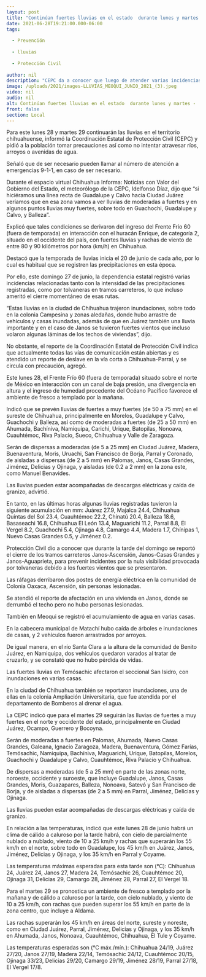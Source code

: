 ```yaml
---
layout: post
title: "Continúan fuertes lluvias en el estado  durante lunes y martes -  Protección Civil"
date: 2021-06-28T19:21:00.000-06:00
tags:
  
  - Prevención
  
  - lluvias
  
  - Protección Civil
  
author: nil
description: "CEPC da a conocer que luego de atender varias incidencias durante este domingo, actualmente todas las vías de comunicación están abiertas; se registra un deslave en la vía corta a Chihuahua-Parral y se circula con precaución"
image: /uploads/2021/images-LLUVIAS_MEOQUI_JUNIO_2021_(3).jpeg
video: nil
audio: nil
alt: Continúan fuertes lluvias en el estado  durante lunes y martes -  Protección Civil
front: false
section: Local
---
```


Para este lunes 28 y martes 29 continuarán las lluvias en el territorio chihuahuense, informó la Coordinación Estatal de Protección Civil (CEPC) y pidió a la población tomar precauciones así como no intentar atravesar ríos, arroyos o avenidas de agua.

 

Señaló que de ser necesario pueden llamar al número de atención a emergencias 9-1-1, en caso de ser necesario.

 

Durante el espacio virtual Chihuahua Informa: Noticias con Valor del Gobierno del Estado, el meteorólogo de la CEPC, Idelfonso Díaz, dijo que “si hiciéramos una línea recta de Guadalupe y Calvo hacia Ciudad Juárez veríamos que en esa zona vamos a ver lluvias de moderadas a fuertes y en algunos puntos lluvias muy fuertes, sobre todo en Guachochi, Guadalupe y Calvo, y Balleza”.

 

Explicó que tales condiciones se derivaron del ingreso del Frente Frío 60 (fuera de temporada) en interacción con el huracán Enrique, de categoría 2, situado en el occidente del país, con fuertes lluvias y rachas de viento de entre 80 y 90 kilómetros por hora (km/h) en Chihuahua.

 

Destacó que la temporada de lluvias inicia el 20 de junio de cada año, por lo cual es habitual que se registren las precipitaciones en esta época.

 

Por ello, este domingo 27 de junio, la dependencia estatal registró varias incidencias relacionadas tanto con la intensidad de las precipitaciones registradas, como por tolvaneras en tramos carreteros, lo que incluso ameritó el cierre momentáneo de esas rutas.

 

“Estas lluvias en la ciudad de Chihuahua trajeron inundaciones, sobre todo en la colonia Campesina y zonas aledañas, donde hubo arrastre de vehículos y casas inundadas, además de que en Juárez también una lluvia importante y en el caso de Janos se tuvieron fuertes vientos que incluso volaron algunas láminas de los techos de viviendas”, dijo.

 

No obstante, el reporte de la Coordinación Estatal de Protección Civil indica que actualmente todas las vías de comunicación están abiertas y es atendido un reporte de deslave en la vía corta a Chihuahua-Parral, y se circula con precaución, agregó.

 

Este lunes 28, el Frente Frío 60 (fuera de temporada) situado sobre el norte de México en interacción con un canal de baja presión, una divergencia en altura y el ingreso de humedad procedente del Océano Pacífico favorece el ambiente de fresco a templado por la mañana.

 

Indicó que se prevén lluvias de fuertes a muy fuertes (de 50 a 75 mm) en el sureste de Chihuahua, principalmente en Morelos, Guadalupe y Calvo, Guachochi y Balleza, así como de moderadas a fuertes (de 25 a 50 mm) en Ahumada, Bachíniva, Namiquipa, Carichí, Urique, Batopilas, Nonoava, Cuauhtémoc, Riva Palacio, Sueco, Chihuahua y Valle de Zaragoza.

 

Serán de dispersas a moderadas (de 5 a 25 mm) en Ciudad Juárez, Madera, Buenaventura, Moris, Uruachi, San Francisco de Borja, Parral y Coronado, de aisladas a dispersas (de 2 a 5 mm) en Palomas, Janos, Casas Grandes, Jiménez, Delicias y Ojinaga, y aisladas (de 0.2 a 2 mm) en la zona este, como Manuel Benavides.

 

Las lluvias pueden estar acompañadas de descargas eléctricas y caída de granizo, advirtió.

 

En tanto, en las últimas horas algunas lluvias registradas tuvieron la siguiente acumulación en mm: Juárez 27.9, Majalca 24.4, Chihuahua Quintas del Sol 23.4, Cuauhtémoc 22.2, Chinatú 20.4, Balleza 18.6, Basaseachi 16.8, Chihuahua El León 13.4, Maguarichi 11.2, Parral 8.8, El Vergel 8.2, Guachochi 5.4, Ojinaga 4.8, Camargo 4.4, Madera 1.7, Chínipas 1, Nuevo Casas Grandes 0.5, y Jiménez 0.2.

 

Protección Civil dio a conocer que durante la tarde del domingo se reportó el cierre de los tramos carreteros Janos‐Ascensión, Janos-Casas Grandes y Janos-Aguaprieta, para prevenir incidentes por la nula visibilidad provocada por tolvaneras debido a los fuertes vientos que se presentaron.

 

Las ráfagas derribaron dos postes de energía eléctrica en la comunidad de Colonia Oaxaca, Ascensión, sin personas lesionadas.

 

Se atendió el reporte de afectación en una vivienda en Janos, donde se derrumbó el techo pero no hubo personas lesionadas.

 

También en Meoqui se registró el acumulamiento de agua en varias casas.

En la cabecera municipal de Matachí hubo caída de árboles e inundaciones de casas, y 2 vehículos fueron arrastrados por arroyos.

 

De igual manera, en el río Santa Clara a la altura de la comunidad de Benito Juárez,  en Namiquipa, dos vehículos quedaron varados al tratar de cruzarlo, y se constató que no hubo pérdida de vidas.

 

Las fuertes lluvias en Temósachic afectaron el seccional San Isidro, con inundaciones en varias casas.

 

En la ciudad de Chihuahua también se reportaron inundaciones, una de ellas en la colonia Ampliación Universitaria, que fue atendida por el departamento de Bomberos al drenar el agua.

 

La CEPC indicó que para el martes 29 seguirán las lluvias de fuertes a muy fuertes en el norte y occidente del estado, principalmente en Ciudad Juárez, Ocampo, Guerrero y Bocoyna.

 

Serán de moderadas a fuertes en Palomas, Ahumada, Nuevo Casas Grandes, Galeana, Ignacio Zaragoza, Madera, Buenaventura, Gómez Farías, Temósachic, Namiquipa, Bachíniva, Maguarichi, Urique, Batopilas, Morelos, Guachochi y Guadalupe y Calvo, Cuauhtémoc, Riva Palacio y Chihuahua.

 

De dispersas a moderadas (de 5 a 25 mm) en parte de las zonas norte, noroeste, occidente y suroeste, que incluye Guadalupe, Janos, Casas Grandes, Moris, Guazapares, Balleza, Nonoava, Satevó y San Francisco de Borja, y de aisladas a dispersas (de 2 a 5 mm) en Parral, Jiménez, Delicias y Ojinaga.

 

Las lluvias pueden estar acompañadas de descargas eléctricas y caída de granizo.

 

En relación a las temperaturas, indicó que este lunes 28 de junio habrá un clima de cálido a caluroso por la tarde habrá, con cielo de parcialmente nublado a nublado, viento de 10 a 25 km/h y rachas que superarán los 55 km/h en el norte, sobre todo en Guadalupe, los 45 km/h en Juárez, Janos, Jiménez, Delicias y Ojinaga, y los 35 km/h en Parral y Coyame.

 

Las temperaturas máximas esperadas para esta tarde son (°C): Chihuahua 24, Juárez 24, Janos 27, Madera 24, Temósachic 26, Cuauhtémoc 20, Ojinaga 31, Delicias 29, Camargo 28, Jiménez 28, Parral 27, El Vergel 18.

 

Para el martes 29 se pronostica un ambiente de fresco a templado por la mañana y de cálido a  caluroso por la tarde, con cielo nublado, y viento de 10 a 25 km/h, con rachas que pueden superar los 55 km/h en parte de la zona centro, que incluye a Aldama.

 

Las rachas superarán los 45 km/h en áreas del norte, sureste y noreste, como en Ciudad Juárez, Parral, Jiménez, Delicias y Ojinaga, y los 35 km/h en Ahumada, Janos, Nonoava, Cuauhtémoc, Chihuahua, El Tule y Coyame.

 

Las temperaturas esperadas son (°C máx./mín.): Chihuahua 24/19, Juárez 27/20, Janos 27/19, Madera 22/14, Temósachic 24/12, Cuauhtémoc 20/15, Ojinaga 33/23, Delicias 29/20, Camargo 29/19, Jiménez 28/19, Parral 27/18, El Vergel 17/8.